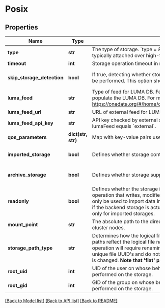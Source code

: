 # Posix

## Properties
Name | Type | Description | Notes
------------ | ------------- | ------------- | -------------
**type** | **str** | The type of storage.  &#x60;type &#x3D; \&quot;posix\&quot;&#x60;  Any POSIX compatible storage, typically attached over high-throughput local network, such as NFS.  | 
**timeout** | **int** | Storage operation timeout in milliseconds. | [optional] 
**skip_storage_detection** | **bool** | If true, detecting whether storage is directly accessible by the Oneclient will not be performed. This option should be set to true on readonly storages.  | [optional] [default to False]
**luma_feed** | **str** | Type of feed for LUMA DB. Feed is a source of user/group mappings used to populate the LUMA DB. For more info please read: https://onedata.org/#/home/documentation/doc/administering_onedata/luma.html  | [optional] [default to 'auto']
**luma_feed_url** | **str** | URL of external feed for LUMA DB. Relevant only if lumaFeed equals &#x60;external&#x60;. | [optional] 
**luma_feed_api_key** | **str** | API key checked by external service used as feed for LUMA DB. Relevant only if lumaFeed equals &#x60;external&#x60;.  | [optional] 
**qos_parameters** | **dict(str, str)** | Map with key-value pairs used for describing storage QoS parameters. | [optional] 
**imported_storage** | **bool** | Defines whether storage contains existing data to be imported.  | [optional] [default to False]
**archive_storage** | **bool** | Defines whether storage supports long-term dataset archiving.  | [optional] [default to False]
**readonly** | **bool** | Defines whether the storage is readonly. If enabled, Oneprovider will block any operation that writes, modifies or deletes data on the storage. Such storage can only be used to import data into the space. Mandatory to ensure proper behaviour if the backend storage is actually configured as readonly. This option is available only for imported storages.  | [optional] [default to False]
**mount_point** | **str** | The absolute path to the directory where the POSIX storage is mounted on the cluster nodes.  | 
**storage_path_type** | **str** | Determines how the logical file paths will be mapped on the storage. &#x27;canonical&#x27; paths reflect the logical file names and directory structure, however each rename operation will require renaming the files on the storage. &#x27;flat&#x27; paths are based on unique file UUID&#x27;s and do not require on-storage rename when logical file name is changed. **Note that &#x27;flat&#x27; paths are not allowed on this type of storage.**  | [optional] [default to 'canonical']
**root_uid** | **int** | UID of the user on whose behalf operations in the admin context will be performed on the storage. | [optional] 
**root_gid** | **int** | GID of the group on whose behalf operations in the admin context will be performed on the storage. | [optional] 

[[Back to Model list]](../README.md#documentation-for-models) [[Back to API list]](../README.md#documentation-for-api-endpoints) [[Back to README]](../README.md)

